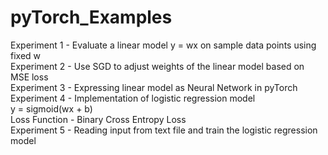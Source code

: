 # pyTorch_Examples

Experiment 1 - Evaluate a linear model y = wx on sample data points using fixed w <br />
Experiment 2 - Use SGD to adjust weights of the linear model based on MSE loss <br/>
Experiment 3 - Expressing linear model as Neural Network in pyTorch<br/>
Experiment 4 - Implementation of logistic regression model<br/>
    y = sigmoid(wx + b)<br/>
    Loss Function - Binary Cross Entropy Loss<br/>
Experiment 5 - Reading input from text file and train the logistic regression model<br/>
